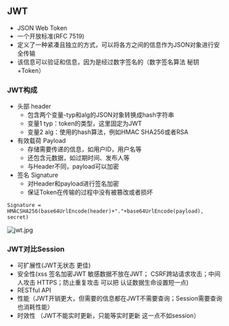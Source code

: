 ## JWT
- JSON Web Token
- 一个开放标准(RFC 7519)
- 定义了一种紧凑且独立的方式，可以将各方之间的信息作为JSON对象进行安全传输
- 该信息可以验证和信息，因为是经过数字签名的（数字签名算法 秘钥+Token）

### JWT构成
- 头部 header
  - 包含两个变量-typ和alg的JSON对象转换成hash字符串
  - 变量1 typ：token的类型，这里固定为JWT
  - 变量2 alg：使用的hash算法，例如HMAC SHA256或者RSA
- 有效载荷 Payload
  - 存储需要传递的信息，如用户ID，用户名等
  - 还包含元数据，如过期时间、发布人等
  - 与Header不同，payload可以加密
- 签名 Signature
  - 对Header和payload进行签名加密
  - 保证Token在传输的过程中没有被篡改或者损坏

```
Signature = HMACSHA256(base64UrlEncode(header)+"."+base64UrlEncode(payload), secret)
```

![jwt.jpg](https://i.loli.net/2021/01/26/sOU4DbKBWieAd3S.jpg)

### JWT对比Session
- 可扩展性(JWT无状态 更佳)
- 安全性(xss 签名加密JWT 敏感数据不放在JWT； CSRF跨站请求攻击；中间人攻击 HTTPS；防止重复攻击 可以把 认证数据生命设置短一点)
- RESTful API
- 性能（JWT开销更大，但需要的信息都在JWT不需要查询；Session需要查询也消耗性能）
- 时效性 （JWT不能实时更新，只能等实时更新 这一点不如session）